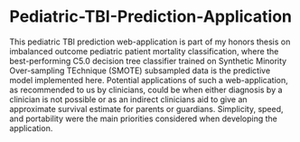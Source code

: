 # Pediatric-TBI-Prediction-Application
This pediatric TBI prediction web-application is part of my honors thesis on imbalanced outcome pediatric patient mortality classification, where the best-performing C5.0 decision tree classifier trained on Synthetic Minority Over-sampling TEchnique (SMOTE) subsampled data is the predictive model implemented here. Potential applications of such a web-application, as recommended to us by clinicians, could be when either diagnosis by a clinician is not possible or as an indirect clinicians aid to give an approximate survival estimate for parents or guardians. Simplicity, speed, and portability were the main priorities considered when developing the application.
